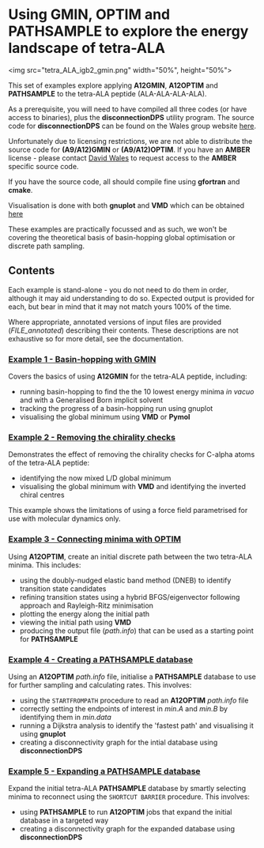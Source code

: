 # Using GMIN, OPTIM and PATHSAMPLE to explore the energy landscape of tetra-ALA
<img src="tetra_ALA_igb2_gmin.png" width="50%", height="50%">

This set of examples explore applying **A12GMIN**, **A12OPTIM** and **PATHSAMPLE** to the tetra-ALA peptide (ALA-ALA-ALA-ALA).

As a prerequisite, you will need to have compiled all three codes (or have access to binaries), plus the **disconnectionDPS** utility program. 
The source code for **disconnectionDPS** can be found on the Wales group website [here](http://www-wales.ch.cam.ac.uk/svn.tar.bz2).

Unfortunately due to licensing restrictions, we are not able to distribute the source code for **(A9/A12)GMIN** or **(A9/A12)OPTIM**.
If you have an **AMBER** license - please contact [David Wales](mailto:dw34@cam.ac.uk) to request access to the **AMBER** specific source code.

If you have the source code, all should compile fine using **gfortran** and **cmake**.

Visualisation is done with both **gnuplot** and **VMD** which can be obtained [here](http://www.ks.uiuc.edu/Research/vmd/)

These examples are practically focussed and as such, we won't be covering the theoretical basis of basin-hopping global optimisation or discrete path sampling.

## Contents
Each example is stand-alone - you do not need to do them in order, although it may aid understanding to do so.
Expected output is provided for each, but bear in mind that it may not match yours 100% of the time.

Where appropriate, annotated versions of input files are provided (*FILE_annotated*) describing their contents.
These descriptions are not exhaustive so for more detail, see the documentation.

### [Example 1 - Basin-hopping with GMIN](./01_Basin-hopping_with_GMIN)

Covers the basics of using **A12GMIN** for the tetra-ALA peptide, including:

- running basin-hopping to find the the 10 lowest energy minima *in vacuo* and with a Generalised Born implicit solvent
- tracking the progress of a basin-hopping run using gnuplot
- visualising the global minimum using **VMD** or **Pymol**

### [Example 2 - Removing the chirality checks](./02_Removing_chirality_checks)

Demonstrates the effect of removing the chirality checks for C-alpha atoms of the tetra-ALA peptide:

- identifying the now mixed L/D global minimum
- visualising the global minimum with **VMD** and identifying the inverted chiral centres

This example shows the limitations of using a force field parametrised for use with molecular dynamics only.

### [Example 3 - Connecting minima with OPTIM](./03_Connecting_minima_with_OPTIM)

Using **A12OPTIM**, create an initial discrete path between the two tetra-ALA minima. 
This includes:
- using the doubly-nudged elastic band method (DNEB) to identify transition state candidates
- refining transition states using a hybrid BFGS/eigenvector following approach and Rayleigh-Ritz minimisation
- plotting the energy along the initial path
- viewing the initial path using **VMD**
- producing the output file (*path.info*) that can be used as a starting point for **PATHSAMPLE**

### [Example 4 - Creating a PATHSAMPLE database](./04_Creating_PATHSAMPLE_database) 

Using an **A12OPTIM** *path.info* file, initialise a **PATHSAMPLE** database to use for further sampling and calculating rates.
This involves:
- using the `STARTFROMPATH` procedure to read an **A12OPTIM** *path.info* file
- correctly setting the endpoints of interest in *min.A* and *min.B* by identifying them in *min.data*
- running a Dijkstra analysis to identify the 'fastest path' and visualising it using **gnuplot**
- creating a disconnectivity graph for the intial database using **disconnectionDPS**

### [Example 5 - Expanding a PATHSAMPLE database](./05_Expanding_PATHSAMPLE_database)

Expand the initial tetra-ALA **PATHSAMPLE** database by smartly selecting minima to reconnect using the `SHORTCUT BARRIER` procedure.
This involves:
- using **PATHSAMPLE** to run **A12OPTIM** jobs that expand the initial database in a targeted way
- creating a disconnectivity graph for the expanded database using **disconnectionDPS**
